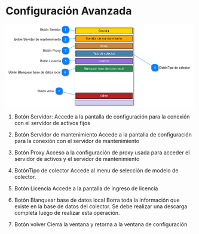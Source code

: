 # Configuración Avanzada

![drex_configuracion_avanzada_screen.png](drex_configuracion_avanzada_screen.png)

1. Botón Servidor:
   Accede a la pantalla de configuración para la conexión con el servidor de activos fijos

2. Botón Servidor de mantenimiento
   Accede a la pantalla de configuración para la conexión con el servidor de mantenimiento

3. Botón Proxy
   Acceso a la configuración de proxy usada para acceder el servidor de activos y el servidor de mantenimiento

4. BotónTipo de colector
   Accede al menu de selección de modelo de colector.

5. Botón Licencia
   Accede a la pantalla de ingreso de licencia

6. Botón Blanquear base de datos local
   Borra toda la información que existe en la base de datos del colector. Se debe realizar una descarga completa luego
   de realizar esta operación.

7. Botón volver
   Cierra la ventana y retorna a la ventana de configuración